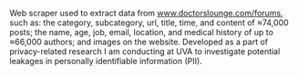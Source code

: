 Web scraper used to extract data from www.doctorslounge.com/forums, such as: the category, subcategory, url, title, time, and content of ≈74,000 posts; the name, age, job, email, location, and medical history of up to ≈66,000 authors; and images on the website. Developed as a part of privacy-related research I am conducting at UVA to investigate potential leakages in personally identifiable information (PII).
